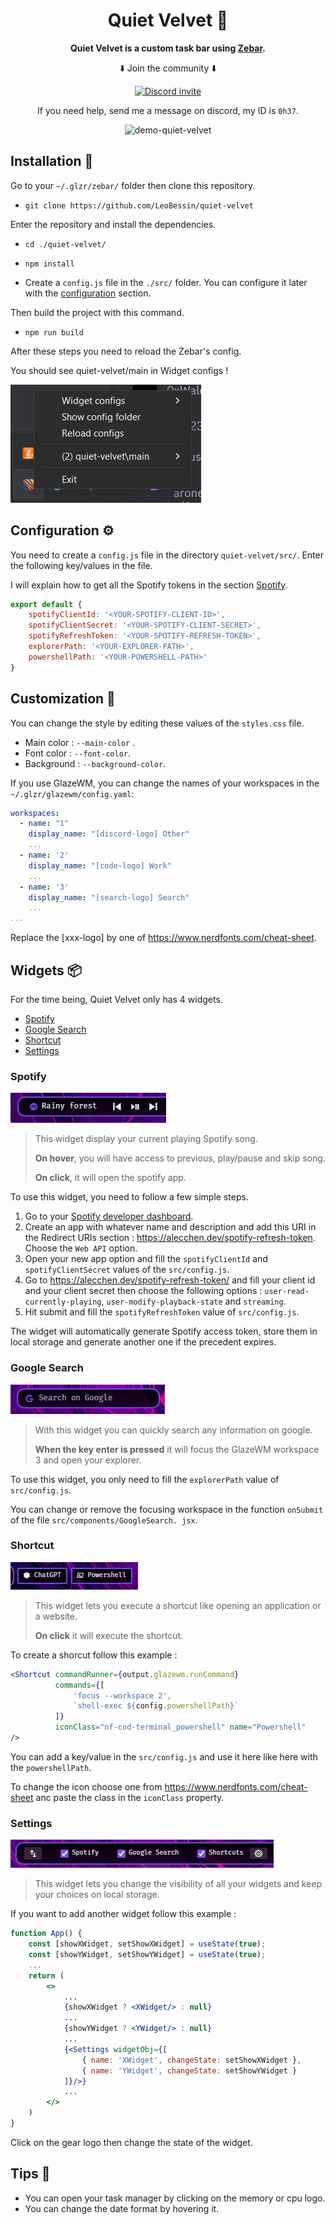 
<div align="center">

# Quiet Velvet 🌸

**Quiet Velvet is a custom task bar using [Zebar](https://github.com/glzr-io).**

⬇️ Join the community ⬇️

[![Discord invite][discord-badge]][discord-link]

If you need help, send me a message on discord, my ID is `0h37`.

![demo-quiet-velvet](https://raw.githubusercontent.com/LeoBessin/files/refs/heads/master/zebar/my_custom_zebar.gif)

</div>

## Installation 📂

Go to your `~/.glzr/zebar/` folder then clone this repository.
- ```git clone https://github.com/LeoBessin/quiet-velvet```

Enter the repository and install the dependencies.
- ```cd ./quiet-velvet/```
- ``npm install``

- Create a `config.js` file in the `./src/` folder. You can configure it later with the [configuration](#configuration) section.

Then build the project with this command.
- ```npm run build```

After these steps you need to reload the Zebar's config.

You should see quiet-velvet/main in Widget configs !

![zebar-update](https://raw.githubusercontent.com/LeoBessin/files/refs/heads/master/zebar/reload_zebar.png)

[discord-badge]: https://img.shields.io/discord/1041662798196908052.svg?logo=discord&colorB=7289DA
[discord-link]: https://discord.gg/ud6z3qjRvM

## Configuration ⚙️

You need to create a `config.js` file in the directory `quiet-velvet/src/`.
Enter the following key/values in the file. 

I will explain how to get all the Spotify tokens in the section [Spotify](#spotify).

```js
export default {
    spotifyClientId: '<YOUR-SPOTIFY-CLIENT-ID>',
    spotifyClientSecret: '<YOUR-SPOTIFY-CLIENT-SECRET>',
    spotifyRefreshToken: '<YOUR-SPOTIFY-REFRESH-TOKEN>',
    explorerPath: '<YOUR-EXPLORER-PATH>',
    powershellPath: '<YOUR-POWERSHELL-PATH>'
}
```

## Customization 💅

You can change the style by editing these values of the `styles.css` file.
- Main color : `--main-color`  .
- Font color : `--font-color`.
- Background : `--background-color`.

If you use GlazeWM, you can change the names of your workspaces in the `~/.glzr/glazewm/config.yaml`:
```yaml
workspaces:
  - name: "1"
    display_name: "[discord-logo] Other"
    ...
  - name: '2'
    display_name: "[code-logo] Work"
    ...
  - name: '3'
    display_name: "[search-logo] Search"
    ...
...
```
Replace the [xxx-logo] by one of https://www.nerdfonts.com/cheat-sheet.


## Widgets 📦

For the time being, Quiet Velvet only has 4 widgets.
- [Spotify](#spotify)
- [Google Search](#google-search)
- [Shortcut](#shortcut)
- [Settings](#settings)

### Spotify
![quiet-velvet-spotify](https://raw.githubusercontent.com/LeoBessin/files/refs/heads/master/zebar/spotify_zebar.png)

> This widget display your current playing Spotify song.
> 
> **On hover**, you will have access to previous, play/pause and skip song.
> 
> **On click**, it will open the spotify app.

To use this widget, you need to follow a few simple steps.
1. Go to your [Spotify developer dashboard](https://developer.spotify.com/dashboard).
2. Create an app with whatever name and description and add this URI in the Redirect URIs section :
   https://alecchen.dev/spotify-refresh-token. Choose the `Web API` option.
3. Open your new app option and fill the `spotifyClientId` and `spotifyClientSecret` values of the `src/config.js`.
4. Go to https://alecchen.dev/spotify-refresh-token/ and fill your client id and your client secret then choose the 
   following options : `user-read-currently-playing`, `user-modify-playback-state` and `streaming`.
5. Hit submit and fill the `spotifyRefreshToken` value of `src/config.js`.

The widget will automatically generate Spotify access token, store them in local storage and generate another one if 
the precedent expires.

### Google Search
![quiet-velvet-google-search](https://raw.githubusercontent.com/LeoBessin/files/refs/heads/master/zebar/google_search_zebar.png)

> With this widget you can quickly search any information on google.
> 
> **When the key enter is pressed** it will focus the GlazeWM workspace 3 and open your explorer.

To use this widget, you only need to fill the `explorerPath` value of `src/config.js`.

You can change or remove the focusing workspace in the function `onSubmit` of the file `src/components/GoogleSearch.
jsx`.

### Shortcut
![quiet-velvet-shorcuts](https://raw.githubusercontent.com/LeoBessin/files/refs/heads/master/zebar/shortcuts_zebar.png)

> This widget lets you execute a shortcut like opening an application or a website.
> 
> **On click** it will execute the shortcut.

To create a shorcut follow this example :
```jsx
<Shortcut commandRunner={output.glazewm.runCommand}
          commands={[
              'focus --workspace 2',
              `shell-exec ${config.powershellPath}`
          ]}
          iconClass="nf-cod-terminal_powershell" name="Powershell"
/>
```
You can add a key/value in the `src/config.js` and use it here like here with the `powershellPath`.

To change the icon choose one from https://www.nerdfonts.com/cheat-sheet anc paste the class in the `iconClass` 
property.

### Settings
![quiet-velvet-settings](https://raw.githubusercontent.com/LeoBessin/files/refs/heads/master/zebar/settings_zebar.png)

> This widget lets you change the visibility of all your widgets and keep your choices on local storage.

If you want to add another widget follow this example :
```jsx
function App() {
    const [showXWidget, setShowXWidget] = useState(true);
    const [showYWidget, setShowYWidget] = useState(true);
    ...
    return (
        <>
            ...
            {showXWidget ? <XWidget/> : null}
            ...
            {showYWidget ? <YWidget/> : null}
            ...
            {<Settings widgetObj={[
                { name: 'XWidget', changeState: setShowXWidget },
                { name: 'YWidget', changeState: setShowYWidget }
            ]}/>}
            ...
        </>
    )
}
```
Click on the gear logo then change the state of the widget.

## Tips 🎁
- You can open your task manager by clicking on the memory or cpu logo.
- You can change the date format by hovering it.
